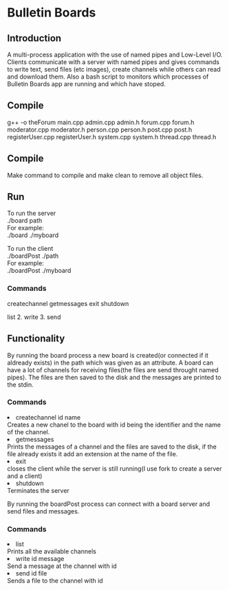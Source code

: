 <h1/>Bulletin Boards </h1>
<h2/>Introduction </h2>
A multi-process application with the use of named pipes and Low-Level I/O. Clients communicate with a server with named pipes and gives commands to write text, send files (etc images), create channels while others can read and download them. Also a bash script to monitors which processes of Bulletin Boards app are running and which have stoped. <h2/>Compile</h2>
g++ -o theForum main.cpp admin.cpp admin.h forum.cpp forum.h moderator.cpp moderator.h person.cpp person.h post.cpp post.h registerUser.cpp registerUser.h system.cpp system.h thread.cpp thread.h 
<h2/>Compile</h2>
 Make command to compile and make clean to remove all object files. 

<h2/>Run	</h2></h2>

To run the server </br>
./board path</br>
For example:</br>
./board ./myboard</br>

To run the client </br>
./boardPost ./path</br>
For example:</br>
./boardPost ./myboard</br>

<h3/>Commands</h3>
createchannel <id> <name>
getmessages <id>
exit
shutdown

list
2. write <id> <message>
3. send <id> <file>
<h2/>Functionality</h2>
By running the board process a new board is created(or connected if it aldready exists) in the path which was given as an attribute. A board can have a lot of channels for 
receiving files(the files are send throught named pipes).
The files are then saved to the disk and the messages are printed to the stdin.
<h3/>Commands</h3>
<lu>
<li>createchannel id name </li>
Creates a new chanel to the board with id being the identifier and the name of the channel.
<li>getmessages <id> </li>
Prints the messages of a channel and the files are saved to the disk, if the file already exists it add an extension at the name of the file.
<li>exit</li>
closes the client while the server is still running(I use fork to create a server and a client)
<li>shutdown</li>
Terminates the server
</lu>

By running the boardPost process can connect with a board server and send files and messages.
<h3/>Commands</h3>
<lu>
<li>list </li>
Prints all the available channels
<li>write id message </li>
Send a message at the channel with id
<li>send id file </li>
Sends a file to the channel with id 
</lu>

